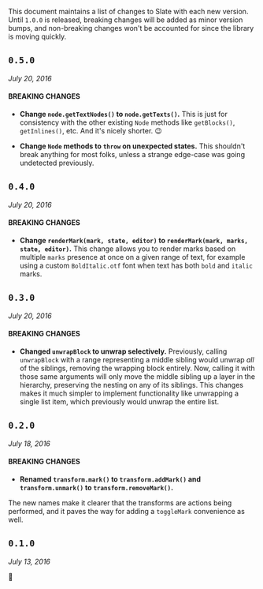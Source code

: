 
This document maintains a list of changes to Slate with each new version. Until `1.0.0` is released, breaking changes will be added as minor version bumps, and non-breaking changes won't be accounted for since the library is moving quickly.


## `0.5.0`
_July 20, 2016_

#### BREAKING CHANGES

- **Change `node.getTextNodes()` to `node.getTexts()`.** This is just for consistency with the other existing `Node` methods like `getBlocks()`, `getInlines()`, etc. And it's nicely shorter. :wink:

- **Change `Node` methods to `throw` on unexpected states.** This shouldn't break anything for most folks, unless a strange edge-case was going undetected previously.


## `0.4.0`
_July 20, 2016_

#### BREAKING CHANGES

- **Change `renderMark(mark, state, editor)` to `renderMark(mark, marks, state, editor)`.** This change allows you to render marks based on multiple `marks` presence at once on a given range of text, for example using a custom `BoldItalic.otf` font when text has both `bold` and `italic` marks.


## `0.3.0`
_July 20, 2016_

#### BREAKING CHANGES

- **Changed `unwrapBlock` to unwrap selectively.** Previously, calling `unwrapBlock` with a range representing a middle sibling would unwrap _all_ of the siblings, removing the wrapping block entirely. Now, calling it with those same arguments will only move the middle sibling up a layer in the hierarchy, preserving the nesting on any of its siblings. This changes makes it much simpler to implement functionality like unwrapping a single list item, which previously would unwrap the entire list.


## `0.2.0`
_July 18, 2016_

#### BREAKING CHANGES

- **Renamed `transform.mark()` to `transform.addMark()` and `transform.unmark()` to `transform.removeMark()`.**

The new names make it clearer that the transforms are actions being performed, and it paves the way for adding a `toggleMark` convenience as well.


## `0.1.0`
_July 13, 2016_

:tada:

